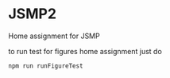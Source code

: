 # JSMP2
Home assignment for JSMP

to run test for figures home assignment just do 
```
npm run runFigureTest
```
